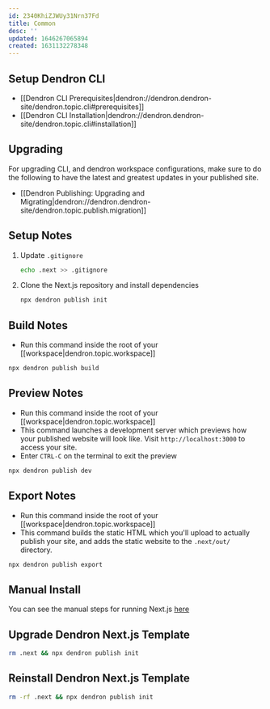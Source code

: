 ```yaml
---
id: 2340KhiZJWUy31Nrn37Fd
title: Common
desc: ''
updated: 1646267065894
created: 1631132278348
---
```


## Setup Dendron CLI

- [[Dendron CLI Prerequisites|dendron://dendron.dendron-site/dendron.topic.cli#prerequisites]]
- [[Dendron CLI Installation|dendron://dendron.dendron-site/dendron.topic.cli#installation]]

## Upgrading

For upgrading CLI, and dendron workspace configurations, make sure to do the following to have the latest and greatest updates in your published site.

- [[Dendron Publishing: Upgrading and Migrating|dendron://dendron.dendron-site/dendron.topic.publish.migration]]

## Setup Notes
1. Update `.gitignore`
    ```sh
    echo .next >> .gitignore
    ```
1. Clone the Next.js repository and install dependencies
    ```sh
    npx dendron publish init
    ```

## Build Notes

- Run this command inside the root of your [[workspace|dendron.topic.workspace]]
```sh
npx dendron publish build
```

## Preview Notes

- Run this command inside the root of your [[workspace|dendron.topic.workspace]]
- This command launches a development server which previews how your published website will look like.  Visit `http://localhost:3000` to access your site.
- Enter `CTRL-C` on the terminal to exit the preview
```sh
npx dendron publish dev
```

## Export Notes

- Run this command inside the root of your [[workspace|dendron.topic.workspace]]
- This command builds the static HTML which you'll upload to actually publish your site, and adds the static website to the `.next/out/` directory.

```sh
npx dendron publish export
```

## Manual Install

You can see the manual steps for running Next.js [here](https://github.com/dendronhq/dendron/blob/5f6ba8c75b3a2921de70ac784237441b03374dea/packages/dendron-cli/src/commands/publishCLICommand.ts#L287)

## Upgrade Dendron Next.js Template

```sh
rm .next && npx dendron publish init
```

## Reinstall Dendron Next.js Template

```sh
rm -rf .next && npx dendron publish init
```

##
